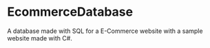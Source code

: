 # EcommerceDatabase
A database made with SQL for a E-Commerce website with a sample website made with C#.
